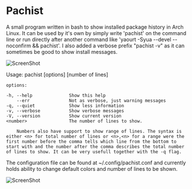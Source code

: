 Pachist
=======

A small program written in bash to show installed package history in Arch Linux. It can be used by it's own by simply write 'pachist' on the command line or run directly after another command like 'yaourt -Syua --devel --noconfirm && pachist'. I also added a verbose prefix "pachist -v" as it can sometimes be good to show install messages.


![ScreenShot](https://raw.github.com/Almehdi/pachist/master/screenshot1.png)


Usage: pachist [options] [number of lines]

	options:

	-h, --help              Show this help
	    --err               Not as verbose, just warning messages
	-q, --quiet             Show less information
	-v, --verbose           Show verbose messages
	-V, --version           Show current version
	<number>                The number of lines to show.
                                
        Numbers also have support to show range of lines. The syntax is either <n> for total number of lines or <n>,<n> for a range were the first number before the comma tells which line from the bottom to start with and the number after the comma describes the total number of lines to show. It can be very usefull together with the -q flag.


The configuration file can be found at ~/.config/pachist.conf and currently holds ability to change default colors and number of lines to be shown.

![ScreenShot](https://raw.github.com/Almehdi/pachist/master/screenshot2.png)
